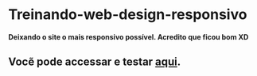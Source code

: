 # Treinando-web-design-responsivo
#### Deixando o site o mais responsivo possível. Acredito que ficou bom XD

## Vocẽ pode accessar e testar [aqui](https://guilherme-coder.github.io/Treinando-web-design-responsivo/).
